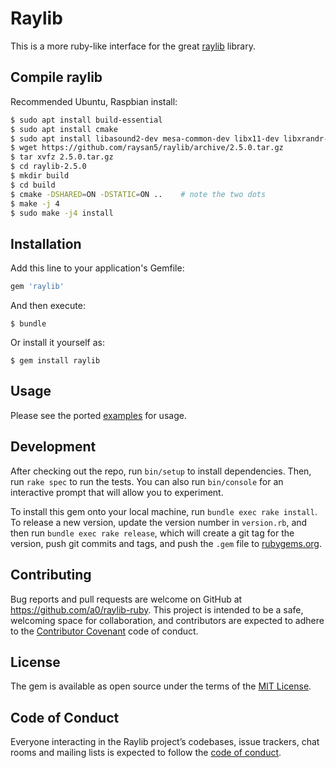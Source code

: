 # Raylib

This is a more ruby-like interface for the great [raylib](https://www.raylib.com) library.

## Compile raylib

Recommended Ubuntu, Raspbian install:
```bash
$ sudo apt install build-essential
$ sudo apt install cmake
$ sudo apt install libasound2-dev mesa-common-dev libx11-dev libxrandr-dev libxi-dev xorg-dev libgl1-mesa-dev libglu1-mesa-dev
$ wget https://github.com/raysan5/raylib/archive/2.5.0.tar.gz
$ tar xvfz 2.5.0.tar.gz
$ cd raylib-2.5.0
$ mkdir build
$ cd build
$ cmake -DSHARED=ON -DSTATIC=ON ..    # note the two dots
$ make -j 4
$ sudo make -j4 install
```

## Installation

Add this line to your application's Gemfile:

```ruby
gem 'raylib'
```

And then execute:

    $ bundle

Or install it yourself as:

    $ gem install raylib

## Usage

Please see the ported [examples](https://github.com/a0/raylib-ruby/tree/master/examples) for usage.

## Development

After checking out the repo, run `bin/setup` to install dependencies. Then, run `rake spec` to run the tests. You can also run `bin/console` for an interactive prompt that will allow you to experiment.

To install this gem onto your local machine, run `bundle exec rake install`. To release a new version, update the version number in `version.rb`, and then run `bundle exec rake release`, which will create a git tag for the version, push git commits and tags, and push the `.gem` file to [rubygems.org](https://rubygems.org).

## Contributing

Bug reports and pull requests are welcome on GitHub at https://github.com/a0/raylib-ruby. This project is intended to be a safe, welcoming space for collaboration, and contributors are expected to adhere to the [Contributor Covenant](http://contributor-covenant.org) code of conduct.

## License

The gem is available as open source under the terms of the [MIT License](https://opensource.org/licenses/MIT).

## Code of Conduct

Everyone interacting in the Raylib project’s codebases, issue trackers, chat rooms and mailing lists is expected to follow the [code of conduct](https://github.com/a0/raylib-ruby/blob/master/CODE_OF_CONDUCT.md).
